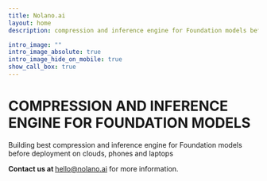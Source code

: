 ```yaml
---
title: Nolano.ai
layout: home
description: compression and inference engine for Foundation models before deployment on clouds, phones and laptops

intro_image: ""
intro_image_absolute: true
intro_image_hide_on_mobile: true
show_call_box: true
---
```

# COMPRESSION AND INFERENCE ENGINE FOR FOUNDATION MODELS
Building best compression and inference engine for Foundation models before deployment on clouds, phones and laptops <br> 

<b> Contact us at </b>  [hello@nolano.ai](mailto:hello@nolano.ai) for more information.